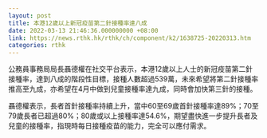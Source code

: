 ```yaml
---
layout: post
title: 本港12歲以上新冠疫苗第二針接種率達八成
date: 2022-03-13 21:46:36.000000000 +08:00
link: https://news.rthk.hk/rthk/ch/component/k2/1638725-20220313.htm
categories: rthk
---
```


公務員事務局局長聶德權在社交平台表示，本港12歲以上人士的新冠疫苗第二針接種率，達到八成的階段性目標，接種人數超過539萬，未來希望將第二針接種率推高至九成，亦希望在4月中做到兒童接種率達九成，同時會加快第三針的接種。

聶德權表示，長者首針接種率持續上升，當中60至69歲首針接種率達89%；70至79歲長者已超過80%；80歲或以上接種率達54.6%，期望盡快進一步提升長者及兒童的接種率，指現時每日接種疫苗的能力，完全可以應付需求。
